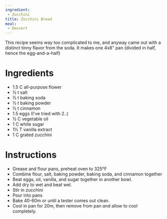 ```yaml
---
ingredient:
 - Zucchini
title: Zucchini Bread
meal: 
 - Dessert
---
```


This recipe seems way too complicated to me, and anyway came out with a distinct tinny flavor from the soda.
It makes one 4x8" pan (divided in half, hence the egg-and-a-half)

# Ingredients

 * 1.5 C all-purpose flower
 * &frac12; t salt
 * &frac12; t baking soda
 * &frac12; t baking powder
 * &frac12; t cinnamon
 * 1.5 eggs (I've tried with 2..)
 * &frac12; C vegetable oil
 * 1 C white sugar
 * 1&frac12; T vanilla extract
 * 1 C grated zucchini

# Instructions

 * Grease and flour pans, preheat oven to 325&deg;F
 * Combine flour, salt, baking powder, baking soda, and cinnamon together
 * Beat eggs, oil, vanilla, and sugar together in another bowl.
 * Add dry to wet and beat wel.
 * Stir in zucchini
 * Pour into pans
 * Bake 40-60m or until a tester comes out clean.
 * Cool in pan for 20m, then remove from pan and allow to cool completely.
